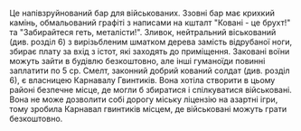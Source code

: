 Це напівзруйнований бар для військованих. Ззовні бар має крихкий камінь, обмальований графіті з написами на кшталт "Ковані - це брухт!" та "Забирайтеся геть, металісти!". Зливок, нейтральний віськований (див. розділ 6) з вирізьбленим шматком дерева замість відрубаної ноги, збирає плату за вхід з істот, які заходять до приміщення. Заковані воїни можуть зайти в будівлю безкоштовно, але інші гуманоїди повинні заплатити по 5 cp.
Смелт, законний добрий кований солдат (див. розділ 6), є власницею Карнавалу Гвинтиків. Вона хотіла створити в цьому районі безпечне місце, де могли б збиратися і спілкуватися військовані. Вона не може дозволити собі дорогу міську ліцензію на азартні ігри, тому зробила Карнавал гвинтиків місцем, де військовані можуть грати безкоштовно.